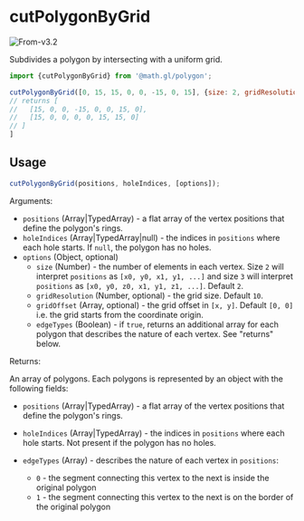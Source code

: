 # cutPolygonByGrid

<p class="badges">
  <img src="https://img.shields.io/badge/From-v3.2-blue.svg?style=flat-square" alt="From-v3.2" />
</p>

Subdivides a polygon by intersecting with a uniform grid.

```js
import {cutPolygonByGrid} from '@math.gl/polygon';

cutPolygonByGrid([0, 15, 15, 0, 0, -15, 0, 15], {size: 2, gridResolution: 20});
// returns [
//   [15, 0, 0, -15, 0, 0, 15, 0],
//   [15, 0, 0, 0, 0, 15, 15, 0]
// ]
]
```

## Usage

```js
cutPolygonByGrid(positions, holeIndices, [options]);
```

Arguments:

- `positions` (Array|TypedArray) - a flat array of the vertex positions that define the polygon's rings.
- `holeIndices` (Array|TypedArray|null) - the indices in `positions` where each hole starts. If `null`, the polygon has no holes.
- `options` (Object, optional)
  - `size` (Number) - the number of elements in each vertex. Size `2` will interpret `positions` as `[x0, y0, x1, y1, ...]` and size `3` will interpret `positions` as `[x0, y0, z0, x1, y1, z1, ...]`. Default `2`.
  - `gridResolution` (Number, optional) - the grid size. Default `10`.
  - `gridOffset` (Array, optional) - the grid offset in `[x, y]`. Default `[0, 0]` i.e. the grid starts from the coordinate origin.
  - `edgeTypes` (Boolean) - if `true`, returns an additional array for each polygon that describes the nature of each vertex. See "returns" below.

Returns:

An array of polygons. Each polygons is represented by an object with the following fields:

- `positions` (Array|TypedArray) - a flat array of the vertex positions that define the polygon's rings.
- `holeIndices` (Array|TypedArray) - the indices in `positions` where each hole starts. Not present if the polygon has no holes.
- `edgeTypes` (Array) - describes the nature of each vertex in `positions`:

  - `0` - the segment connecting this vertex to the next is inside the original polygon
  - `1` - the segment connecting this vertex to the next is on the border of the original polygon
